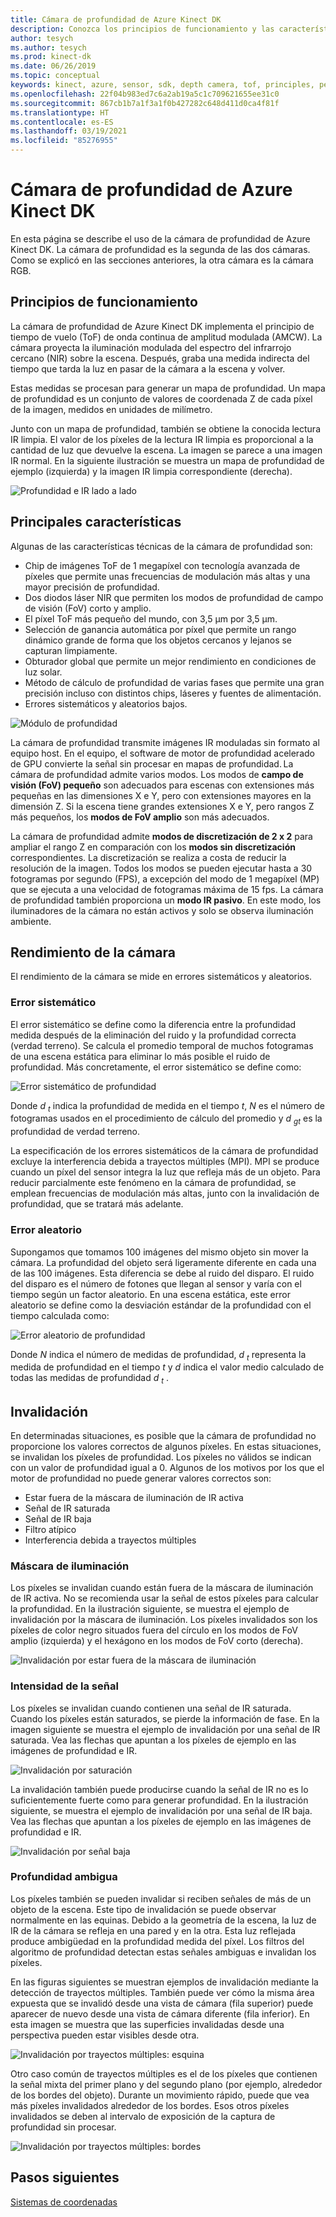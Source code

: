 ```yaml
---
title: Cámara de profundidad de Azure Kinect DK
description: Conozca los principios de funcionamiento y las características principales de la cámara de profundidad de Azure Kinect DK.
author: tesych
ms.author: tesych
ms.prod: kinect-dk
ms.date: 06/26/2019
ms.topic: conceptual
keywords: kinect, azure, sensor, sdk, depth camera, tof, principles, performance, invalidation
ms.openlocfilehash: 22f04b983ed7c6a2ab19a5c1c709621655ee31c0
ms.sourcegitcommit: 867cb1b7a1f3a1f0b427282c648d411d0ca4f81f
ms.translationtype: HT
ms.contentlocale: es-ES
ms.lasthandoff: 03/19/2021
ms.locfileid: "85276955"
---
```

# <a name="azure-kinect-dk-depth-camera"></a>Cámara de profundidad de Azure Kinect DK

En esta página se describe el uso de la cámara de profundidad de Azure Kinect DK. La cámara de profundidad es la segunda de las dos cámaras. Como se explicó en las secciones anteriores, la otra cámara es la cámara RGB.  

## <a name="operating-principles"></a>Principios de funcionamiento

La cámara de profundidad de Azure Kinect DK implementa el principio de tiempo de vuelo (ToF) de onda continua de amplitud modulada (AMCW). La cámara proyecta la iluminación modulada del espectro del infrarrojo cercano (NIR) sobre la escena. Después, graba una medida indirecta del tiempo que tarda la luz en pasar de la cámara a la escena y volver.

Estas medidas se procesan para generar un mapa de profundidad. Un mapa de profundidad es un conjunto de valores de coordenada Z de cada píxel de la imagen, medidos en unidades de milímetro.

Junto con un mapa de profundidad, también se obtiene la conocida lectura IR limpia. El valor de los píxeles de la lectura IR limpia es proporcional a la cantidad de luz que devuelve la escena. La imagen se parece a una imagen IR normal. En la siguiente ilustración se muestra un mapa de profundidad de ejemplo (izquierda) y la imagen IR limpia correspondiente (derecha).

![Profundidad e IR lado a lado](./media/concepts/depth-camera-depth-ir.png)

## <a name="key-features"></a>Principales características

Algunas de las características técnicas de la cámara de profundidad son:

- Chip de imágenes ToF de 1 megapíxel con tecnología avanzada de píxeles que permite unas frecuencias de modulación más altas y una mayor precisión de profundidad.
- Dos diodos láser NIR que permiten los modos de profundidad de campo de visión (FoV) corto y amplio.
- El píxel ToF más pequeño del mundo, con 3,5 μm por 3,5 μm.
- Selección de ganancia automática por píxel que permite un rango dinámico grande de forma que los objetos cercanos y lejanos se capturan limpiamente.
- Obturador global que permite un mejor rendimiento en condiciones de luz solar.
- Método de cálculo de profundidad de varias fases que permite una gran precisión incluso con distintos chips, láseres y fuentes de alimentación.
- Errores sistemáticos y aleatorios bajos.

![Módulo de profundidad](./media/concepts/depth-camera-depth-module.jpg)

La cámara de profundidad transmite imágenes IR moduladas sin formato al equipo host. En el equipo, el software de motor de profundidad acelerado de GPU convierte la señal sin procesar en mapas de profundidad. La cámara de profundidad admite varios modos. Los modos de **campo de visión (FoV) pequeño** son adecuados para escenas con extensiones más pequeñas en las dimensiones X e Y, pero con extensiones mayores en la dimensión Z. Si la escena tiene grandes extensiones X e Y, pero rangos Z más pequeños, los **modos de FoV amplio** son más adecuados.

La cámara de profundidad admite **modos de discretización de 2 x 2** para ampliar el rango Z en comparación con los **modos sin discretización** correspondientes. La discretización se realiza a costa de reducir la resolución de la imagen. Todos los modos se pueden ejecutar hasta a 30 fotogramas por segundo (FPS), a excepción del modo de 1 megapíxel (MP) que se ejecuta a una velocidad de fotogramas máxima de 15 fps. La cámara de profundidad también proporciona un **modo IR pasivo**. En este modo, los iluminadores de la cámara no están activos y solo se observa iluminación ambiente.

## <a name="camera-performance"></a>Rendimiento de la cámara

El rendimiento de la cámara se mide en errores sistemáticos y aleatorios.

### <a name="systematic-error"></a>Error sistemático

El error sistemático se define como la diferencia entre la profundidad medida después de la eliminación del ruido y la profundidad correcta (verdad terreno). Se calcula el promedio temporal de muchos fotogramas de una escena estática para eliminar lo más posible el ruido de profundidad. Más concretamente, el error sistemático se define como:

![Error sistemático de profundidad](./media/concepts/depth-camera-systematic-error.png)

Donde *d <sub>t</sub>* indica la profundidad de medida en el tiempo *t*, *N* es el número de fotogramas usados en el procedimiento de cálculo del promedio y *d <sub>gt</sub>* es la profundidad de verdad terreno.

La especificación de los errores sistemáticos de la cámara de profundidad excluye la interferencia debida a trayectos múltiples (MPI). MPI se produce cuando un píxel del sensor integra la luz que refleja más de un objeto. Para reducir parcialmente este fenómeno en la cámara de profundidad, se emplean frecuencias de modulación más altas, junto con la invalidación de profundidad, que se tratará más adelante.

### <a name="random-error"></a>Error aleatorio

Supongamos que tomamos 100 imágenes del mismo objeto sin mover la cámara. La profundidad del objeto será ligeramente diferente en cada una de las 100 imágenes. Esta diferencia se debe al ruido del disparo. El ruido del disparo es el número de fotones que llegan al sensor y varía con el tiempo según un factor aleatorio. En una escena estática, este error aleatorio se define como la desviación estándar de la profundidad con el tiempo calculada como:

![Error aleatorio de profundidad](./media/concepts/depth-camera-random-error.png)

Donde *N* indica el número de medidas de profundidad, *d <sub>t</sub>* representa la medida de profundidad en el tiempo *t* y *d* indica el valor medio calculado de todas las medidas de profundidad *d <sub>t</sub>* .

## <a name="invalidation"></a>Invalidación

En determinadas situaciones, es posible que la cámara de profundidad no proporcione los valores correctos de algunos píxeles. En estas situaciones, se invalidan los píxeles de profundidad. Los píxeles no válidos se indican con un valor de profundidad igual a 0. Algunos de los motivos por los que el motor de profundidad no puede generar valores correctos son:

- Estar fuera de la máscara de iluminación de IR activa
- Señal de IR saturada
- Señal de IR baja
- Filtro atípico
- Interferencia debida a trayectos múltiples

### <a name="illumination-mask"></a>Máscara de iluminación

Los píxeles se invalidan cuando están fuera de la máscara de iluminación de IR activa. No se recomienda usar la señal de estos píxeles para calcular la profundidad. En la ilustración siguiente, se muestra el ejemplo de invalidación por la máscara de iluminación. Los píxeles invalidados son los píxeles de color negro situados fuera del círculo en los modos de FoV amplio (izquierda) y el hexágono en los modos de FoV corto (derecha).

![Invalidación por estar fuera de la máscara de iluminación](./media/concepts/depth-camera-invalidation-illumination-mask.png)

### <a name="signal-strength"></a>Intensidad de la señal

Los píxeles se invalidan cuando contienen una señal de IR saturada. Cuando los píxeles están saturados, se pierde la información de fase. En la imagen siguiente se muestra el ejemplo de invalidación por una señal de IR saturada. Vea las flechas que apuntan a los píxeles de ejemplo en las imágenes de profundidad e IR.

![Invalidación por saturación](./media/concepts/depth-camera-invalidation-saturation.png)

La invalidación también puede producirse cuando la señal de IR no es lo suficientemente fuerte como para generar profundidad. En la ilustración siguiente, se muestra el ejemplo de invalidación por una señal de IR baja. Vea las flechas que apuntan a los píxeles de ejemplo en las imágenes de profundidad e IR.

![Invalidación por señal baja](./media/concepts/depth-camera-invalidation-low-signal.png)

### <a name="ambiguous-depth"></a>Profundidad ambigua

Los píxeles también se pueden invalidar si reciben señales de más de un objeto de la escena. Este tipo de invalidación se puede observar normalmente en las equinas.  Debido a la geometría de la escena, la luz de IR de la cámara se refleja en una pared y en la otra. Esta luz reflejada produce ambigüedad en la profundidad medida del píxel. Los filtros del algoritmo de profundidad detectan estas señales ambiguas e invalidan los píxeles.

En las figuras siguientes se muestran ejemplos de invalidación mediante la detección de trayectos múltiples. También puede ver cómo la misma área expuesta que se invalidó desde una vista de cámara (fila superior) puede aparecer de nuevo desde una vista de cámara diferente (fila inferior). En esta imagen se muestra que las superficies invalidadas desde una perspectiva pueden estar visibles desde otra.

![Invalidación por trayectos múltiples: esquina](./media/concepts/depth-camera-invalidation-multipath.png)

Otro caso común de trayectos múltiples es el de los píxeles que contienen la señal mixta del primer plano y del segundo plano (por ejemplo, alrededor de los bordes del objeto). Durante un movimiento rápido, puede que vea más píxeles invalidados alrededor de los bordes. Esos otros píxeles invalidados se deben al intervalo de exposición de la captura de profundidad sin procesar.

![Invalidación por trayectos múltiples: bordes](./media/concepts/depth-camera-invalidation-edge.png)

## <a name="next-steps"></a>Pasos siguientes

[Sistemas de coordenadas](coordinate-systems.md)
